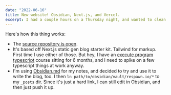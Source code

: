 ```yaml
---
date: "2022-06-16"
title: New website! Obsidian, Next.js, and Vercel.
excerpt: I had a couple hours on a Thursday night, and wanted to clean up my website.
---
```


Here's how this thing works:
- The [source repository is open](https://github.com/nategadzhi/respawn-io).
- It's based off Next.js static gen blog starter kit. Tailwind for markup. First time I use either of those. But hey, I have an [execute program typescript](https://www.executeprogram.com/courses/typescript) course sitting for 6 months, and I need to spike on a few typescript things at work anyway.
- I'm using [Obsidian.md](https://obsidian.md/) for my notes, and decided to try and use it to write the blog, too. I then `ln path/to/obsidian/vault/respawn.io/*` to my `_posts` dir. Since it's just a hard link, I can still edit in Obsidian, and then just push it up. 

